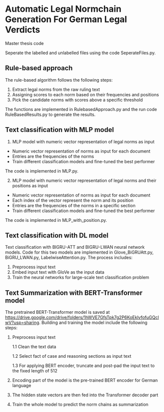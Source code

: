 # Automatic Legal Normchain Generation For German Legal Verdicts
Master thesis code

Seperate the labelled and unlabelled files using the code SeperateFiles.py.

## Rule-based approach

The rule-based algorithm follows the following steps:

1. Extract legal norms from the raw ruling text
2. Assigning scores to each norm based on their frequencies and positions 
3. Pick the candidate norms with scores above a specific threshold

The functions are implemented in RulebasedApproach.py and the run code RuleBasedResults.py to generate the results.

## Text classification with MLP model

1. MLP model with numeric vector representation of legal norms as input

* Numeric vector representation of norms as input for each document
* Entries are the frequencies of the norms
* Train different classification models and fine-tuned the best performer

The code is implemented in MLP.py.

2. MLP model with numeric vector representation of legal norms and their positions as input

* Numeric vector representation of norms as input for each document
* Each index of the vector represent the norm and its position
* Entries are the frequencies of the norms in a specific section
* Train different classification models and fine-tuned the best performer

The code is implemented in MLP_with_position.py.

## Text classification with DL model

Text classification with BIGRU-ATT and BIGRU-LWAN neural network models. Code for this two models are implemented in Glove_BiGRUAtt.py, BiGRU_LWAN.py, LabelwiseAttention.py. The process includes:

1. Preprocess input text
2. Embed input text with GloVe as the input data
3. Train the neural networks for large-scale text classification problem

## Text Summarization with BERT-Transformer model
The pretrained BERT-Transformer model is saved at https://drive.google.com/drive/folders/1hWVE7GfsTpk7g2P6KoEklvfofuGQclwV?usp=sharing. Building and training the model include the following steps: 

1. Preprocess input text

   1.1 Clean the text data
   
   1.2 Select fact of case and reasoning sections as input text
   
   1.3 For applying BERT encoder, truncate and post-pad the input text to the fixed length of 512
   
2. Encoding part of the model is the pre-trained BERT encoder for German language 
3. The hidden state vectors are then fed into the Transformer decoder part
4. Train the whole model to predict the norm chains as summarization
